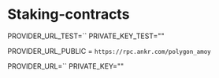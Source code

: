# Staking-contracts

PROVIDER_URL_TEST=``
PRIVATE_KEY_TEST=""

PROVIDER_URL_PUBLIC = `https://rpc.ankr.com/polygon_amoy`




PROVIDER_URL=``
PRIVATE_KEY=""